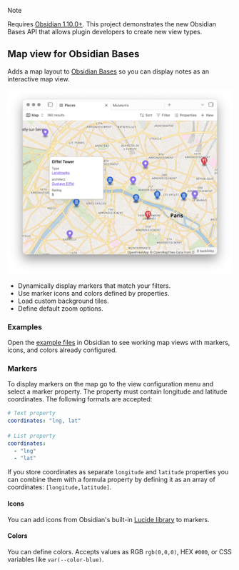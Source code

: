 > [!NOTE]
> Requires [Obsidian 1.10.0+](https://obsidian.md/changelog/2025-10-01-desktop-v1.10.0/). This project demonstrates the new Obsidian Bases API that allows plugin developers to create new view types.

## Map view for Obsidian Bases

Adds a map layout to [Obsidian Bases](https://help.obsidian.md/bases) so you can display notes as an interactive map view.

![Map view for Obsidian Bases](/images/map-view.png)

- Dynamically display markers that match your filters.
- Use marker icons and colors defined by properties.
- Load custom background tiles.
- Define default zoom options.

### Examples

Open the [example files](https://github.com/obsidianmd/obsidian-maps/tree/master/examples) in Obsidian to see working map views with markers, icons, and colors already configured.

### Markers

To display markers on the map go to the view configuration menu and select a marker property. The property must contain longitude and latitude coordinates. The following formats are accepted:

```yaml
# Text property
coordinates: "lng, lat"

# List property
coordinates:
  - "lng"
  - "lat"
```

If you store coordinates as separate `longitude` and `latitude` properties you can combine them with a formula property by defining it as an array of coordinates: `[longitude,latitude]`.

#### Icons

You can add icons from Obsidian's built-in [Lucide library](https://lucide.dev/icons/) to markers.

#### Colors

You can define colors. Accepts values as RGB `rgb(0,0,0)`, HEX `#000`, or CSS variables like `var(--color-blue)`.
